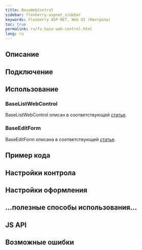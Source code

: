 ```yaml
---
title: BaseWebControl
sidebar: flexberry-aspnet_sidebar
keywords: Flexberry ASP-NET, Web UI (Контролы)
toc: true
permalink: ru/fa_base-web-control.html
lang: ru
---
```


## Описание

## Подключение

## Использование

### BaseListWebControl

BaseListWebControl описан в соответствующей [статье](fa_base-list-web-control.html).

### BaseEditForm

BaseEditForm описана в соответствующей [статье](fa_base-edit-form.html).

## Пример кода

## Настройки контрола

## Настройки оформления

## ...полезные способы использования...

## JS API

## Возможные ошибки
 
